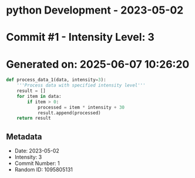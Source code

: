 ﻿# python Development - 2023-05-02
# Commit #1 - Intensity Level: 3
# Generated on: 2025-06-07 10:26:20
```python
def process_data_1(data, intensity=3):
    '''Process data with specified intensity level'''
    result = []
    for item in data:
        if item > 0:
            processed = item * intensity + 30
            result.append(processed)
    return result
```
## Metadata
- Date: 2023-05-02
- Intensity: 3
- Commit Number: 1
- Random ID: 1095805131
